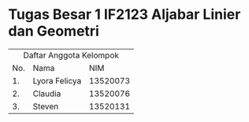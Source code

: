# Tugas Besar 1 IF2123 Aljabar Linier dan Geometri

<table>
<tr><td colspan = 3 align = "center">Daftar Anggota Kelompok</td></tr>
<tr><td>No.</td><td>Nama</td><td>NIM</td></tr>
<tr><td>1.</td><td>Lyora Felicya</td><td>13520073</td></tr>
<tr><td>2.</td><td>Claudia</td><td>13520076</td></tr>
<tr><td>3.</td><td>Steven</td><td>13520131</td></tr>
</table>
